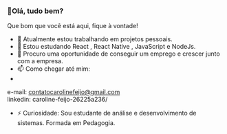 ###  👋Olá, tudo bem?
Que bom que você está aqui, fique à vontade!

- 🔭 Atualmente estou trabalhando em projetos pessoais.
- 🌱 Estou estudando React , React Native , JavaScript e NodeJs.
- 🤔 Procuro uma oportunidade de conseguir um emprego e crescer junto com a empresa.
- 📫 Como chegar até mim:
-  <br>
e-mail: contatocarolinefeijo@gmail.com
<br>
linkedin: caroline-feijo-26225a236/
- ⚡ Curiosidade:
Sou estudante de análise e desenvolvimento de sistemas.
Formada em Pedagogia.
